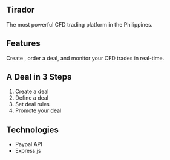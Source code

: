 ## Tirador
The most powerful CFD trading platform in the Philippines.

## Features
Create , order a deal, and monitor your CFD trades in real-time.

## A Deal in 3 Steps
1. Create a deal
2. Define a deal
3. Set deal rules
4. Promote your deal

## Technologies

- Paypal API
- Express.js
